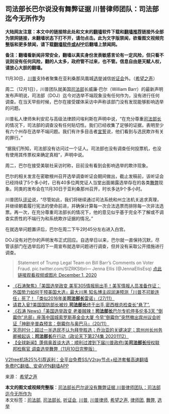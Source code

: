  <h2>司法部长巴尔说没有舞弊证据 川普律师团队：司法部迄今无所作为</h2> <p class="notice"><b>大陆网友注意：本文中的链接除此处和文末的<a href="https://github.com/bannedbook/fanqiang" >翻墙</a>软件下载和<a href="https://github.com/killgcd/justmysocks/blob/master/README.md">翻墙推荐</a>链接外全部为禁网链接，未翻墙状态下打不开，请勿点击。此为文字版禁闻，欲看图文视频完整版和更多禁闻，请下载<a href="https://github.com/bannedbook/fanqiang">翻墙软件或APP</a>后翻墙上禁闻网。</p><p>备注：翻墙看新闻非常安全，翻墙以真实身份发表敏感言论有一定风险，但只看不说则没有任何风险，翻的人太多，政府管不过来，也不管。信息自由是天赋人权，请放心大胆的翻墙。</b></p>  <div class="entry"> <p>11月30日，<a href="https://www.bannedbook.org/bnews/tag/%e5%b7%9d%e6%99%ae/" class="st_tag internal_tag" rel="tag" title="标签 川普 下的日志">川普</a>支持者聚集在亚利桑那凤凰城<a href="https://www.bannedbook.org/bnews/tag/%e9%80%89%e4%b8%be/" class="st_tag internal_tag" rel="tag" title="标签 选举 下的日志">选举</a>诚信<a href="https://www.bannedbook.org/bnews/tag/%e5%90%ac%e8%af%81%e4%bc%9a/" class="st_tag internal_tag" rel="tag" title="标签 听证会 下的日志">听证会</a>外。（<a href="https://www.bannedbook.org/bnews/tag/%e5%b8%8c%e6%9c%9b%e4%b9%8b%e5%a3%b0/" class="st_tag internal_tag" rel="tag" title="标签 希望之声 下的日志">希望之声</a>）</p> <p>周二（12月1日），川普团队就美国<a href="https://www.bannedbook.org/bnews/tag/%e5%8f%b8%e6%b3%95%e9%83%a8/" class="st_tag internal_tag" rel="tag" title="标签 司法部 下的日志">司法部</a>长威廉·巴尔（William Barr）的最新声明发布声明说，司法部（DOJ）迄今对选举不端现象没有任何作为，没有进行任何调查。在当天早些时候，巴尔在接受媒体采访中声称该部门没有发现能够影响选举的问题。</p> <p>川普私人律师朱利安尼与高级法律顾问埃利斯在声明中说，“在充分尊重<a href="https://www.bannedbook.org/bnews/tag/%e5%8f%b8%e6%b3%95%e9%83%a8%e9%95%bf/" class="st_tag internal_tag" rel="tag" title="标签 司法部长 下的日志">司法部长</a>的情况下，司法部的调查没有任何贴切性。我们已经收集了足够的证据，表明至少有六个州存在选举不端问题。我们有许多目击者<span class='wp_keywordlink'><a href="https://www.bannedbook.org/forum5/topic17.html" title="宣誓与预言" target="_blank">宣誓</a></span>说，他们看到与选民欺诈有关的罪行。”</p>  <p>“据我们所知，司法部没有访问过一个证人。司法部也没有调查任何投票机，也没有使用其传票权来确定真相”，声明中说。</p> <p>周二，巴尔在接受美联社采访时称，目前没有看到会影响选举的欺诈现象。</p> <p>巴尔的相关发言在密歇根州召开选举调查听证会期间做出，截止发稿前，该听证会已经持续了5个多小时，已有40多位两党证人当堂出面揭露选举存在的各类<a href="https://www.bannedbook.org/bnews/tag/%E8%88%9E%E5%BC%8A/" class="st_tag internal_tag" rel="tag" title="标签 舞弊 下的日志">舞弊</a>现象。同类的发布会在11月30日于亚利桑那州召开，时长多达9个多小时。</p>  <p>川普团队<span class='wp_keywordlink_affiliate'><a href="https://www.bannedbook.org/bnews/comments/" title="新闻评论" target="_blank">评论</a></span>说，“尽管如此，我们将继续通过司法系统和州立法机关追求真理，并继续朝着履行宪法的使命前进，并确保计算每一次合法选票而排除每一次非法选票。再一次，在充分尊重司法部长的情况下，他的意见似乎基于完全不了解或不调查实质性的不端行为和系统欺诈证据的情况。”</p> <p>在就选举问题置评后，巴尔在周二下午2时45分左右进入白宫。</p> <p>DOJ没有对巴尔的声明发布正式回应。自选举日以来，巴尔就一直保持沉默，尽管该部门在选举后的下一周宣布就选举问题进行调查，但并没有采取公开措施进行调查。</p>  <blockquote><p>Statement of Trump Legal Team on Bill Barr’s Comments on Voter Fraud. pic.twitter.com/SlZRKStbri— Jenna Ellis (@JennaEllisEsq) <a href="https://twitter.com/JennaEllisEsq/status/1333863535538032650?ref_src=twsrc%5Etfw">点此链接观看视频或图片 December 1, 2020</a></p></blockquote> <ul class='op-related-articles' title='相关阅读'> <li><a href='https://www.bannedbook.org/bnews/bannedvideo/20201128/1438289.html' target='_blank'>《石涛聚焦》「美国选举政变 美军305情报局出手！美军情报人员准备作证：外国势力如何干预美国大选」最大川黑 知名博主阎润涛预测「川普不可能连任」死了！「类似2016年美<b>司法部长</b>雷诺」（27/11）</a></li> <li><a href='https://www.bannedbook.org/bnews/bannedvideo/20201110/1435504.html' target='_blank'>请君入瓮?美国国防部长被炒,<b>司法部长</b>终于出手,密西根总检查长“悬了”.</a></li> <li><a href='https://www.bannedbook.org/bnews/bannedvideo/20201121/1434354.html' target='_blank'>《石涛 News》「美国选举政变 老姜贼辣！<b>司法部长</b>巴尔专机停多伦多3天 “倒霉你”总部」座落中国城索罗斯基金会大厦 今早“倒霉你”突然撤出宾州议会听证「神剧辛普森预言：倒霉你与奥巴马」（20/11）</a></li> <li><a href='https://www.bannedbook.org/bnews/cbnews/20201113/1430331.html' target='_blank'>天亮时分：超过一半选民不认为拜登胜选；乔治亚的关键决定；宾州州长州务卿被起诉；<b>司法部长</b>在行动（政论天下第274集 20201112）</a></li> <li><a href='https://www.bannedbook.org/bnews/bannedvideo/20201111/1429284.html' target='_blank'>【全球新闻】蓬佩奥首谈大选：顺利过渡到下届川普政府/美<b>司法部长</b>授权联邦检察官 调查选举舞弊（11月10日完整版）</a></li> </ul> <p class="texttj"> <a href="https://github.com/bannedbook/fanqiang/wiki/V2ray%E6%9C%BA%E5%9C%BA" target="_blank">V2free机场25%引荐返利：全平台免费SS/V2ray节点+经济套餐高速翻墙</a><br/> <a href="https://github.com/bannedbook/fanqiang/wiki/%E7%A6%81%E9%97%BB%E7%BD%91%E5%AE%89%E5%8D%93%E7%BF%BB%E5%A2%99%E6%96%B0%E9%97%BBAPP" target="_blank">免费PC翻墙、安卓VPN翻墙APP</a></p><p> 来源： <span class='wp_keywordlink_affiliate'><a href="https://www.soundofhope.org" title="希望之声" target="_blank">希望之声</a></span> </p><a name='sharetosocial'></a>       <div><b>本文的图文或视频完整版</b>：<a href='https://www.bannedbook.org/bnews/cnnews/20201202/1440498.html'>司法部长巴尔说没有舞弊证据 川普律师团队：司法部迄今无所作为</a></div>  </div><!--END ENTRY--> <div class="postfooter"> <div>本文标签：<a href="https://www.bannedbook.org/bnews/tag/%e5%8f%b8%e6%b3%95%e9%83%a8/" rel="tag">司法部</a>, <a href="https://www.bannedbook.org/bnews/tag/%e5%8f%b8%e6%b3%95%e9%83%a8%e9%95%bf/" rel="tag">司法部长</a>, <a href="https://www.bannedbook.org/bnews/tag/%e5%90%ac%e8%af%81%e4%bc%9a/" rel="tag">听证会</a>, <a href="https://www.bannedbook.org/bnews/tag/%e5%b7%9d%e6%99%ae/" rel="tag">川普</a>, <a href="https://www.bannedbook.org/bnews/tag/%E5%B7%9D%E6%99%AE%E5%BE%8B%E5%B8%88/" rel="tag">川普律师</a>, <a href="https://www.bannedbook.org/bnews/tag/%e5%b8%8c%e6%9c%9b%e4%b9%8b%e5%a3%b0/" rel="tag">希望之声</a>, <a href="https://www.bannedbook.org/bnews/tag/%E5%BE%8B%E5%B8%88%E5%9B%A2/" rel="tag">律师团</a>, <a href="https://www.bannedbook.org/bnews/tag/%E8%88%9E%E5%BC%8A/" rel="tag">舞弊</a>, <a href="https://www.bannedbook.org/bnews/tag/%e9%80%89%e4%b8%be/" rel="tag">选举</a></div>  </div><!--END POSTFOOTER--> 